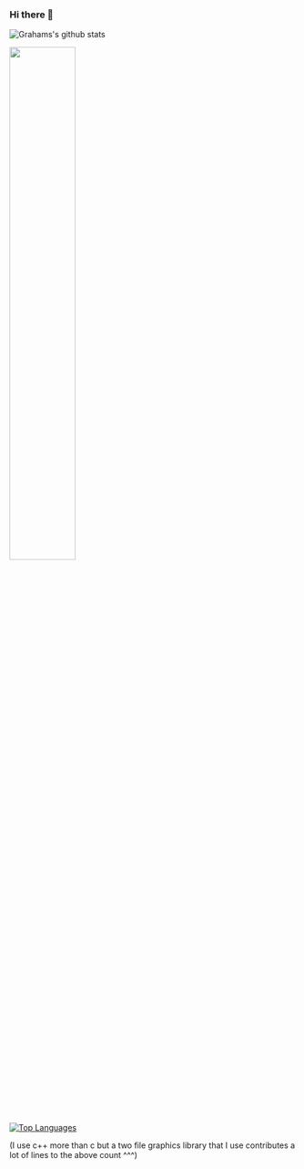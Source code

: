 ### Hi there 👋
<!--
**GrahamJoonsar/GrahamJoonsar** is a ✨ _special_ ✨ repository because its `README.md` (this file) appears on your GitHub profile.

Here are some ideas to get you started:

- 🔭 I’m currently working on ...
- 🌱 I’m currently learning ...
- 👯 I’m looking to collaborate on ...
- 🤔 I’m looking for help with ...
- 💬 Ask me about ...
- 📫 How to reach me: ...
- 😄 Pronouns: ...
- ⚡ Fun fact: ...
-->


![Grahams's github stats](https://github-readme-stats.vercel.app/api?username=GrahamJoonsar)

<img src="https://github-readme-streak-stats.herokuapp.com/?user=GrahamJoonsar&theme=white" width="48%" >

[![Top Languages](https://github-readme-stats.vercel.app/api/top-langs/?username=GrahamJoonsar)](https://github.com/GrahamJoonsar/github-readme-stats)

(I use c++ more than c but a two file graphics library that I use contributes a lot of lines to the above count ^^^)
